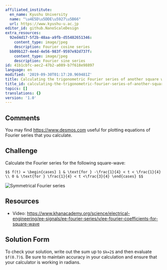 ```yaml
---
affiliated_institute:
  en_name: Kyushu University
  name: "\u4E5D\u5DDE\u5927\u5B66"
  url: https://www.kyushu-u.ac.jp
editor_id: github.NanoScaleDesign
extra_resources:
  92ed4d17-5f2b-48aa-a9fb-d55482651346:
    content_type: image/jpeg
    description: Fourier cosine series
  bb09b127-4e4d-4e56-983f-9597e92d737f:
    content_type: image/jpeg
    description: Fourier sine series
id: 41b1cbfc-aec2-47b2-a089-b7f618e98897
language: en
modified: '2019-09-30T01:17:20.969481Z'
title: Calculating the trigonometric Fourier series of another square wave
title_id: calculating-the-trigonometric-fourier-series-of-another-square-wave
topics: []
translations: {}
version: '1.0'
---
```


## Comments
You may find https://www.desmos.com useful for plotting equations of Fourier series that you calculate.


## Challenge
Calculate the Fourier series for the following square-wave:

`$$ f(t) =
   \begin{cases}
       1 & \text{for } -\frac{1}{4} < t < \frac{1}{4} \\
       0 & \text{for } \frac{1}{4} < t <\frac{3}{4}
   \end{cases}
$$`

![Symmetrical Fourier series](/api/v0/teachers/github.NanoScaleDesign/resources/public/92ed4d17-5f2b-48aa-a9fb-d55482651346.jpeg/92ed4d17-5f2b-48aa-a9fb-d55482651346.jpeg)

## Resources
- Video: https://www.khanacademy.org/science/electrical-engineering/ee-signals/ee-fourier-series/v/ee-fourier-coefficients-for-square-wave


## Solution Form
To check your solution, write out the sum up to `$k=2$` and then evaluate `$f(0.7)$`. Be sure to maintain accuracy in your calculation and ensure that your calculator is working in radians.
